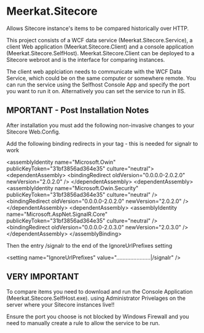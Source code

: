 Meerkat.Sitecore
================

Allows Sitecore instance's items to be compared historically over HTTP.

This project consists of a WCF data service (Meerkat.Sitecore.Service), a client Web application (Meerkat.Sitecore.Client) and a console application (Meerkat.Sitecore.SelfHost).
Meerkat.Sitecore.Client can be deployed to a Sitecore webroot and is the interface for comparing instances.

The client web applciation needs to communicate with the WCF Data Service, which could be on the same computer or somewhere 
remote. You can run the service using the Selfhost Console App and specify the port you want to run it on. 
Alternatively you can set the service to run in IIS.


MPORTANT - Post Installation Notes
-----------------------------------
After installation you must add the following non-invasive changes to your Sitecore Web.Config.

Add the following binding redirects in your <runtime> tag - this is needed for signalr to work


 &lt;assemblyIdentity name=&quot;Microsoft.Owin&quot; publicKeyToken=&quot;31bf3856ad364e35&quot; culture=&quot;neutral&quot;&gt;
      &lt;dependentAssembly&gt;
        &lt;bindingRedirect oldVersion=&quot;0.0.0.0-2.0.2.0&quot; newVersion=&quot;2.0.2.0&quot; /&gt;
      &lt;/dependentAssembly&gt;
      &lt;dependentAssembly&gt;
        &lt;assemblyIdentity name=&quot;Microsoft.Owin.Security&quot; publicKeyToken=&quot;31bf3856ad364e35&quot; culture=&quot;neutral&quot; /&gt;
        &lt;bindingRedirect oldVersion=&quot;0.0.0.0-2.0.2.0&quot; newVersion=&quot;2.0.2.0&quot; /&gt;
      &lt;/dependentAssembly&gt;
      &lt;dependentAssembly&gt;
        &lt;assemblyIdentity name=&quot;Microsoft.AspNet.SignalR.Core&quot; publicKeyToken=&quot;31bf3856ad364e35&quot; culture=&quot;neutral&quot; /&gt;
        &lt;bindingRedirect oldVersion=&quot;0.0.0.0-2.0.3.0&quot; newVersion=&quot;2.0.3.0&quot; /&gt;
      &lt;/dependentAssembly&gt;
    &lt;/assemblyBinding&gt;



Then the entry /signalr to the end of the  IgnoreUrlPrefixes setting

&lt;setting name=&quot;IgnoreUrlPrefixes&quot; value=&quot;......................|/signalr&quot; /&gt;

VERY IMPORTANT
-----------------------------
To compare items you need to download and run the Console Application (Meerkat.Sitecore.SelfHost.exe). 
using Administrator Privelages on the server where your Sitecore instances 
live!!

Ensure the port you choose is not blocked by Windows Firewall and you need to manually create a rule to allow the service to be run.



